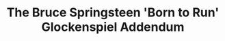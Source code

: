 ---
ee_id: '171'
site: '1'
type: '2'
long_id: 2007-045 The Bruce Springsteen 'Born to Run' Glockenspiel Addendum (CD ROM)
url: 2007-045-bruce-springsteen-glockenspiel-addendum
year: '2007'
medium: Audio CDs. Unlimited edition.
commission:
add_credit:
dims:
pitch:
ps: "​Cd’s given away with a mix version of my composition The Bruce Springsteen Born
  to Run Glockenspiel Addendum. When imported into iTunes, because of the song lengths,
  the CD get tagged incorrectly as Born To Run. Anyway,.....the idea was to kinda
  corrupt the grey market public archive of this record as the above mix tagged files
  would eventually get circulated as Bruce’s record. :)"
live_url:
related:
title: The Bruce Springsteen 'Born to Run' Glockenspiel Addendum
youtube:
imgs: born-to-run-2007-045-cd-install-database_1.jpg
subheading: "(CD Edition)"
year2: '2010'
download:
add_credits:
related_code:
! '':
layout: things-i-made
---